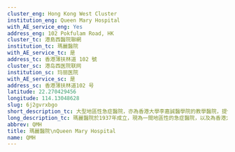```yaml
---
cluster_eng: Hong Kong West Cluster
institution_eng: Queen Mary Hospital
with_AE_service_eng: Yes
address_eng: 102 Pokfulam Road, HK
cluster_tc: 港島西醫院聯網
institution_tc: 瑪麗醫院
with_AE_service_tc: 是
address_tc: 香港薄扶林道 102 號
cluster_sc: 港岛西医院联网
institution_sc: 玛丽医院
with_AE_service_sc: 是
address_sc: 香港薄扶林道102 号
latitude: 22.270429456
longitude: 114.13048628
slug: 6j2gvrxbgo
short_description_tc: 大型地區性急症醫院，亦為香港大學李嘉誠醫學院的教學醫院，提供第三層和第四層的先進科技服務，如肝臟、心肺及骨髓移植。
long_description_tc: 瑪麗醫院於1937年成立，現為一間地區性的急症醫院，以及為香港大學李嘉誠醫學院的教學醫院。醫院除了為廣大市民提供全面優質的醫療服務外，亦融滙醫管局和大學的專長和研究潛力，提供特別的第三層和第四層護理，為醫護人員的教育、培訓與發展提供合適的環境、導師和設施，同時促進教育和研究的工作。\n\n瑪麗醫院也是一間第三層和第四層的醫療服務轉介中心，負責診治複雜和需高科技治理的病例，包括器官及骨髓移植、初生嬰兒深切治療服務、兒童外科、輔助生育、心臟護理、口腔頷面外科、燒傷\n、整形外科及腦外科等。瑪麗醫院自2003年7月起成為香港指定的肝臟移植中心，提供世界級水準的肝臟移植服務。自從2008年7月將葛量洪醫院的心臟暨胸肺外科及相關服務遷移至瑪麗醫院後，瑪麗醫院亦成為全港唯一的心臟/心肺移植及小兒心臟外科中心。
abbrev: QMH
title: 瑪麗醫院\nQueen Mary Hospital
name: QMH
---
```

